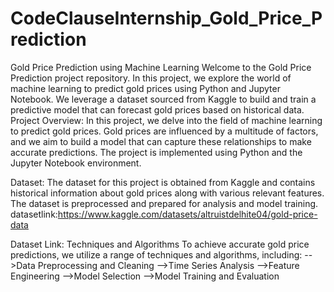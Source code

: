 # CodeClauseInternship_Gold_Price_Prediction
Gold Price Prediction using Machine Learning
Welcome to the Gold Price Prediction project repository. In this project, we explore the world of machine learning to predict gold prices using Python and Jupyter Notebook. We leverage a dataset sourced from Kaggle to build and train a predictive model that can forecast gold prices based on historical data.
Project Overview:
In this project, we delve into the field of machine learning to predict gold prices. Gold prices are influenced by a multitude of factors, and we aim to build a model that can capture these relationships to make accurate predictions. The project is implemented using Python and the Jupyter Notebook environment.

Dataset:
The dataset for this project is obtained from Kaggle and contains historical information about gold prices along with various relevant features. The dataset is preprocessed and prepared for analysis and model training.
datasetlink:https://www.kaggle.com/datasets/altruistdelhite04/gold-price-data

Dataset Link: 
Techniques and Algorithms
To achieve accurate gold price predictions, we utilize a range of techniques and algorithms, including:
-->Data Preprocessing and Cleaning
-->Time Series Analysis
-->Feature Engineering
-->Model Selection
-->Model Training and Evaluation
